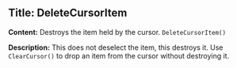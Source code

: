 ## Title: DeleteCursorItem

**Content:**
Destroys the item held by the cursor.
`DeleteCursorItem()`

**Description:**
This does not deselect the item, this destroys it. Use `ClearCursor()` to drop an item from the cursor without destroying it.